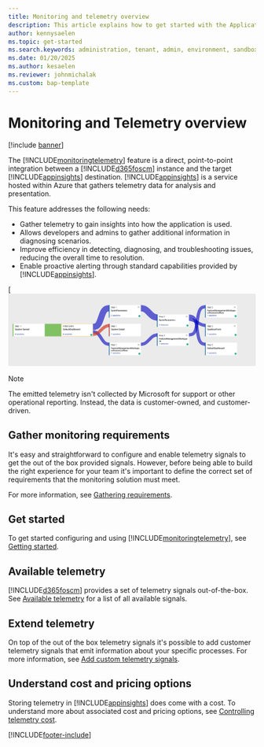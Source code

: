 ```yaml
---
title: Monitoring and telemetry overview
description: This article explains how to get started with the Application Insights integration for finance and 
author: kennysaelen
ms.topic: get-started
ms.search.keywords: administration, tenant, admin, environment, sandbox, telemetry
ms.date: 01/20/2025
ms.author: kesaelen
ms.reviewer: johnmichalak
ms.custom: bap-template
---
```


# Monitoring and Telemetry overview

[!include [banner](../includes/banner.md)]

The [!INCLUDE[monitoringtelemetry](includes/finops-monitoring-feature-name.md)] feature is a direct, point-to-point integration between a [!INCLUDE[d365foscm](./includes/finops-product-name-long.md)] instance and the target [!INCLUDE[appinsights](includes/azure-application-insights-name.md)] destination. [!INCLUDE[appinsights](includes/azure-application-insights-name.md)] is a service hosted within Azure that gathers telemetry data for analysis and presentation. 

This feature addresses the following needs:

- Gather telemetry to gain insights into how the application is used.
- Allows developers and admins to gather additional information in diagnosing scenarios.
- Improve efficiency in detecting, diagnosing, and troubleshooting issues, reducing the overall time to resolution.
- Enable proactive alerting through standard capabilities provided by [!INCLUDE[appinsights](includes/azure-application-insights-name.md)].  

[![Monitoring and Telemetry Feature.](images/monitoring-overview-userflows.png)

> [!NOTE]
> The emitted telemetry isn't collected by Microsoft for support or other operational reporting. Instead, the data is customer-owned, and customer-driven.

## Gather monitoring requirements

It's easy and straightforward to configure and enable telemetry signals to get the out of the box provided signals. However, before being able to build the right experience for your team it's important to define the correct set of requirements that the monitoring solution must meet.

For more information, see [Gathering requirements](monitoring-gathering-requirements.md).

## Get started

To get started configuring and using [!INCLUDE[monitoringtelemetry](includes/finops-monitoring-feature-name.md)], see [Getting started](monitoring-getting-started.md).

## Available telemetry

[!INCLUDE[d365foscm](includes/finops-product-name-long.md)] provides a set of telemetry signals out-of-the-box. See [Available telemetry](monitoring-available-telemetry.md) for a list of all available signals.

## Extend telemetry

On top of the out of the box telemetry signals it's possible to add customer telemetry signals that emit information about your specific processes. For more information, see [Add custom telemetry signals](monitoring-developer-add-custom-signals.md).

## Understand cost and pricing options

Storing telemetry in [!INCLUDE[appinsights](includes/azure-application-insights-name.md)] does come with a cost. To understand more about associated cost and pricing options, see [Controlling telemetry cost](monitoring-understanding-and-controlling-cost.md).

[!INCLUDE[footer-include](../../../includes/footer-banner.md)]
